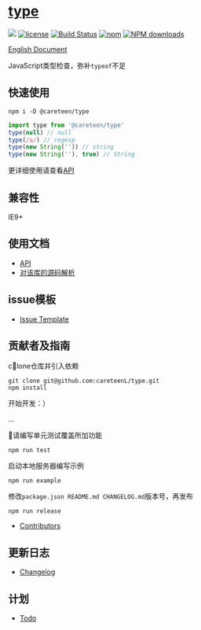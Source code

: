 # [type](https://github.com/careteenL/type)
[![](https://img.shields.io/badge/Powered%20by-type-brightgreen.svg)](https://github.com/careteenL/type)
[![license](https://img.shields.io/badge/license-MIT-blue.svg)](https://github.com/careteenL/type/blob/master/LICENSE)
[![Build Status](https://travis-ci.org/careteenL/type.svg?branch=master)](https://travis-ci.org/careteenL/type)
[![npm](https://img.shields.io/badge/npm-0.1.0-orange.svg)](https://www.npmjs.com/package/type)
[![NPM downloads](http://img.shields.io/npm/dm/type.svg?style=flat-square)](http://www.npmtrends.com/type)

[English Document](./README.en_US.md)

JavaScript类型检查，弥补`typeof`不足

## 快速使用

```shell
npm i -D @careteen/type
```

```js
import type from '@careteen/type'
type(null) // null
type(/a/) // regexp
type(new String('')) // string
type(new String(''), true) // String
```
更详细使用请查看[API](./doc/api.md)

## 兼容性

IE9+

## 使用文档

- [API](./doc/api.md)
- [对该库的源码解析](xxx)

## issue模板

- [Issue Template](./ISSUETEMPLATE.md)

## 贡献者及指南

clone仓库并引入依赖
```shell
git clone git@github.com:careteenL/type.git
npm install
```
开始开发：）

...

请编写单元测试覆盖所加功能
```shell
npm run test
```
启动本地服务器编写示例
```shell
npm run example
```
修改`package.json README.md CHANGELOG.md`版本号，再发布
```shell
npm run release
```

- [Contributors](https://github.com/careteenL/type/graphs/contributors)

## 更新日志

- [Changelog](./CHANGELOG.md)

## 计划

- [Todo](./TODO.md)